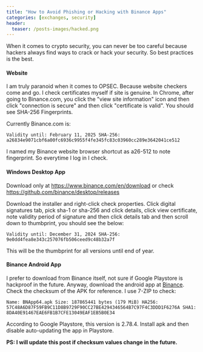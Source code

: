 ```yaml
---
title: "How to Avoid Phishing or Hacking with Binance Apps"
categories: [exchanges, security]
header:
  teaser: /posts-images/hacked.png
---
```


When it comes to crypto security, you can never be too careful because hackers always find ways to crack or hack your security. So best practices is the best.

#### Website 

I am truly paranoid when it comes to OPSEC. Because website checkers come and go. I check certificates myself if site is genuine. In Chrome, after going to 
Binance.com, you click the "view site information" icon and then click "connection is secure" and then click "certificate is valid". You should see
SHA-256 Fingerprints.

Currently Binance.com is:

`Validity until: February 11, 2025 SHA-256: a26834e9071cbf6a00fc6936c9955f4fe345fc83c03960cc289e3642041ce512`

I named my Binance website browser shortcut as a26-512 to note fingerprint. So everytime I log in I check.

#### Windows Desktop App

Download only at <https://www.binance.com/en/download> or check <https://github.com/binance/desktop/releases>

Download the installer and right-click check properties. Click digital signatures tab, pick sha-1 or sha-256 and click details, click view certificate,
note validity period of signature and then click details tab and then scroll down to thumbprint, you should see the below:

`Validity until: December 31, 2024 SHA-256: 9e0dd4fea8e343c257076fb506ceed9c48b32a7f`

This will be the thumbprint for all versions until end of year.

#### Binance Android App

I prefer to download from Binance itself, not sure if Google Playstore is hackproof in the future. Anyway, download the android app at [Binance](https://www.binance.com/en/download). 
Check the checksum of the APK for reference. I use 7-ZIP to check:

`Name: BNApp64.apk
Size: 187865441 bytes (179 MiB)
HA256: 57C48A6D87F59FB9C11D8B9729F90CC27BE4294346564B7C97F4C3DDD1F6276A
SHA1: 8DA40E91467EAE6FB1B7CFE13049EAF1EB5B0E34`

According to Google Playstore, this version is 2.78.4. Install apk and then disable auto-updating the app in Playstore.

**PS: I will update this post if checksum values change in the future.**